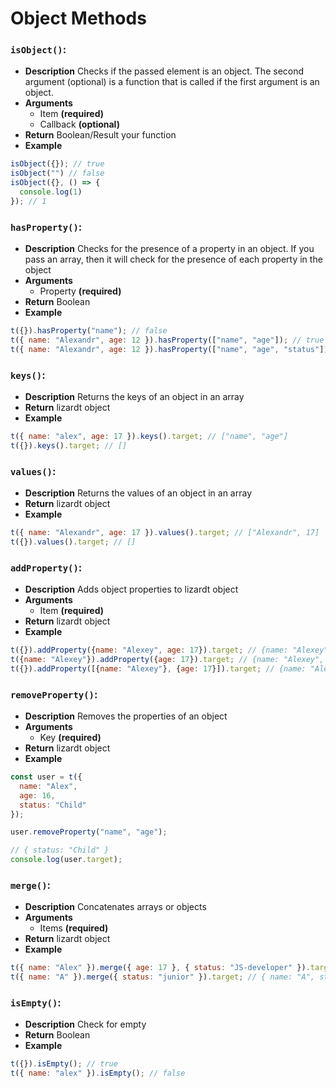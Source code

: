 # Object Methods

### ```isObject()```:
- **Description**
Сhecks if the passed element is an object. The second argument (optional) is a function that is called if the first argument is an object.
- **Arguments**
  - Item **(required)**
  - Callback **(optional)**
- **Return**
Boolean/Result your function
- **Example**
```Javascript
isObject({}); // true
isObject("") // false
isObject({}, () => {
  console.log(1)
}); // 1
```

### ```hasProperty()```:
- **Description**
Checks for the presence of a property in an object. If you pass an array, then it will check for the presence of each property in the object
- **Arguments**
  - Property **(required)**
- **Return**
Boolean
- **Example**
```Javascript
t({}).hasProperty("name"); // false
t({ name: "Alexandr", age: 12 }).hasProperty(["name", "age"]); // true
t({ name: "Alexandr", age: 12 }).hasProperty(["name", "age", "status"]); // false
```

### ```keys()```:
- **Description**
Returns the keys of an object in an array
- **Return**
lizardt object
- **Example**
```Javascript
t({ name: "alex", age: 17 }).keys().target; // ["name", "age"]
t({}).keys().target; // []
```

### ```values()```:
- **Description**
Returns the values of an object in an array
- **Return**
lizardt object
- **Example**
```Javascript
t({ name: "Alexandr", age: 17 }).values().target; // ["Alexandr", 17]
t({}).values().target; // []
```

### ```addProperty()```:
- **Description**
Adds object properties to lizardt object
- **Arguments**
  - Item **(required)**
- **Return**
lizardt object
- **Example**
```Javascript
t({}).addProperty({name: "Alexey", age: 17}).target; // {name: "Alexey", age: 17}
t({name: "Alexey"}).addProperty({age: 17}).target; // {name: "Alexey", age: 17}
t({}).addProperty([{name: "Alexey"}, {age: 17}]).target; // {name: "Alexey", age: 17}
```

### ```removeProperty()```:
- **Description**
Removes the properties of an object
- **Arguments**
  - Key **(required)**
- **Return**
lizardt object
- **Example**
```Javascript
const user = t({
  name: "Alex",
  age: 16,
  status: "Child"
});

user.removeProperty("name", "age");

// { status: "Child" }
console.log(user.target);
```

### ```merge()```:
- **Description**
Concatenates arrays or objects
- **Arguments**
  - Items **(required)**
- **Return**
lizardt object
- **Example**
```Javascript
t({ name: "Alex" }).merge({ age: 17 }, { status: "JS-developer" }).target; // { name: "Alex", age: 17, status: "JS-developer" }
t({ name: "A" }).merge({ status: "junior" }).target; // { name: "A", status: "junior" }
```

### ```isEmpty()```:
- **Description**
Check for empty
- **Return**
Boolean
- **Example**
```Javascript
t({}).isEmpty(); // true
t({ name: "alex" }).isEmpty(); // false
```